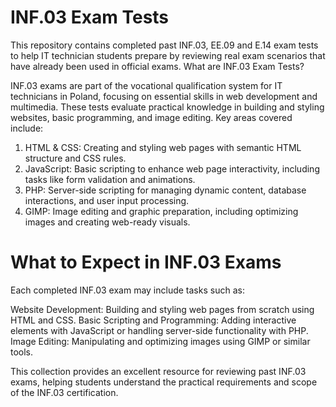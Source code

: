 # INF.03 Exam Tests

This repository contains completed past INF.03, EE.09 and E.14 exam tests to help IT technician students prepare by reviewing real exam scenarios that have already been used in official exams.
What are INF.03 Exam Tests?

INF.03 exams are part of the vocational qualification system for IT technicians in Poland, focusing on essential skills in web development and multimedia. These tests evaluate practical knowledge in building and styling websites, basic programming, and image editing. Key areas covered include:

   1. HTML & CSS: Creating and styling web pages with semantic HTML structure and CSS rules.
   2. JavaScript: Basic scripting to enhance web page interactivity, including tasks like form validation and animations.
   3. PHP: Server-side scripting for managing dynamic content, database interactions, and user input processing.
   4. GIMP: Image editing and graphic preparation, including optimizing images and creating web-ready visuals.

# What to Expect in INF.03 Exams

Each completed INF.03 exam may include tasks such as:

  Website Development: Building and styling web pages from scratch using HTML and CSS.
  Basic Scripting and Programming: Adding interactive elements with JavaScript or handling server-side functionality with PHP.
  Image Editing: Manipulating and optimizing images using GIMP or similar tools.

This collection provides an excellent resource for reviewing past INF.03 exams, helping students understand the practical requirements and scope of the INF.03 certification.
